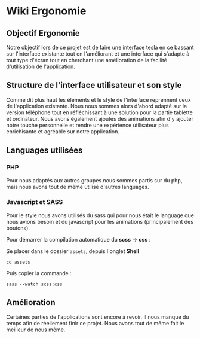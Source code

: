 # Wiki Ergonomie

## Objectif Ergonomie

Notre objectif lors de ce projet est de faire une interface tesla en ce bassant sur l'interface existante tout en l'améliorant et une interface qui s'adapte à tout type d'écran tout en cherchant une amélioration de la facilité d'utilisation de l'application.

## Structure de l'interface utilisateur et son style 

Comme dit plus haut les éléments et le style de l'interface reprennent ceux de l'application existante. Nous nous sommes alors d'abord adapté sur la version téléphone tout en réfléchissant à une solution pour la partie tablette et ordinateur. 
Nous avons également ajoutés des animations afin d'y ajouter notre touche personnelle et rendre une expérience utilisateur plus enrichisante et agréable sur notre application.

## Languages utilisées 

### PHP
Pour nous adaptés aux autres groupes nous sommes partis sur du php, mais nous avons tout de même utilisé d'autres languages. 

### Javascript et SASS
Pour le style nous avons utilisés du sass qui pour nous était le language que nous avions besoin et du javascript pour les animations (principalement des boutons).

Pour démarrer la compilation automatique du **scss** -> **css** : 

Se placer dans le dossier `assets`, depuis l'onglet **Shell**
```
cd assets
```
Puis copier la commande : 
```
sass --watch scss:css
```


## Amélioration 

Certaines parties de l'applications sont encore à revoir. Il nous manque du temps afin de réellement finir ce projet. 
Nous avons tout de même fait le meilleur de nous même. 
